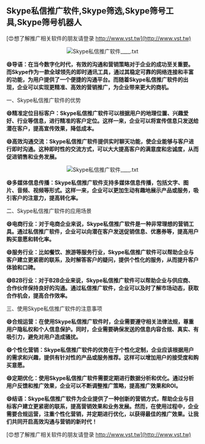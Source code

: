 ## **Skype私信推广软件,Skype筛选,Skype筛号工具,Skype筛号机器人**

[😍想了解推广相关软件的朋友请登录 http://www.vst.tw](http://www.vst.tw)

 <center><img src="https://vst.tw/MP4/tuiguang/png/7.png" alt="Skype私信推广软件____.txt"></center>

**😄导语：在当今数字化时代，有效的沟通和营销策略对于企业的成功至关重要。而Skype作为一款全球领先的即时通讯工具，通过其稳定可靠的网络连接和丰富的功能，为用户提供了一个便捷的沟通平台。而随着Skype私信推广软件的出现，企业可以实现更精准、高效的营销推广，为企业带来更大的商机。**

一、Skype私信推广软件的优势

**😄精准定位目标客户：Skype私信推广软件可以根据用户的地理位置、兴趣爱好、行业等信息，进行精准的客户定位。这样一来，企业可以将宣传信息只发送给潜在客户，提高宣传效果，降低成本。**

**😄高效沟通交流：Skype私信推广软件提供实时聊天功能，使企业能够与客户进行即时沟通。这种即时性的交流方式，可以大大提高客户的满意度和忠诚度，从而促进销售和业务发展。**

 <center><img src="https://vst.tw/MP4/tuiguang/png/3.png" alt="Skype私信推广软件____.txt"></center>

**😄多媒体信息传播：Skype私信推广软件支持多媒体信息传播，包括文字、图片、音频、视频等形式。这样一来，企业可以更加生动有趣地展示产品或服务，吸引客户的注意力，提高转化率。**

二、Skype私信推广软件的应用场景

**😄电商行业：对于电商企业来说，Skype私信推广软件是一种非常理想的营销工具。通过私信推广软件，企业可以向潜在客户发送促销信息、优惠券等，提高用户购买意愿和转化率。**

**😄服务行业：比如餐饮、旅游等服务行业，Skype私信推广软件可以帮助企业与客户建立更紧密的联系，及时解答客户的疑问，提供个性化的服务，从而提升客户体验和口碑。**

**😄B2B行业：对于B2B企业来说，Skype私信推广软件可以帮助企业与供应商、合作伙伴保持良好的沟通。通过私信推广软件，企业可以及时了解市场动态，获取合作机会，提高合作效率。**

三、使用Skype私信推广软件的注意事项

**😄合规运营：在使用Skype私信推广软件时，企业需要遵守相关法律法规，尊重用户隐私权和个人信息保护。同时，企业需要确保发送的信息内容合规、真实、有吸引力，避免对用户造成骚扰。**

**😄个性化营销：Skype私信推广软件的优势在于个性化定制，企业应该根据用户的需求和兴趣，提供有针对性的产品或服务推荐。这样可以增加用户的接受度和购买意愿。**

**😄定期优化：使用Skype私信推广软件需要定期进行数据分析和优化。通过分析用户反馈和推广效果，企业可以不断调整推广策略，提高推广效果和ROI。**

**😄结语：Skype私信推广软件为企业提供了一种创新的营销方式，帮助企业与目标客户建立更紧密的联系，提高营销效果和业务发展。然而，在使用过程中，企业需要合规运营，注重个性化营销，并定期进行优化，以获得最佳的推广效果。让我们共同开启高效沟通与营销的新时代！**

[😍想了解推广相关软件的朋友请登录 http://www.vst.tw](http://www.vst.tw)



